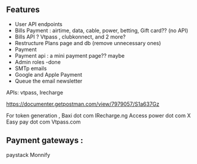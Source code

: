 ## Features

- User API endpoints
- Bills Payment : airtime, data, cable, power, betting, Gift card?? (no API)
- Bills API ? Vtpass , clubkonnect, and 2 more?
- Restructure Plans page and db (remove unnecessary ones)
- Payment
- Payment api : a mini payment page?? maybe 
- Admin roles -done
- SMTp emails
- Google and Apple Payment
- Queue the email newsletter

APIs: vtpass, Irecharge

https://documenter.getpostman.com/view/7979057/S1a637Gz

For token generation , 
Baxi dot com
IRecharge.ng
Access power dot com  X
Easy pay dot com
Vtpass.com 


## Payment gateways :
paystack 
Monnify
